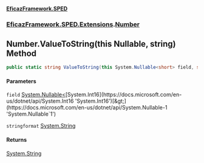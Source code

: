 #### [EficazFramework.SPED](EficazFrameworkSPED.md 'EficazFramework SPED')
### [EficazFramework.SPED.Extensions](EficazFramework.SPED.Extensions.md 'EficazFramework.SPED.Extensions').[Number](EficazFramework.SPED.Extensions/Number.md 'EficazFramework.SPED.Extensions.Number')

## Number.ValueToString(this Nullable<short>, string) Method

```csharp
public static string ValueToString(this System.Nullable<short> field, string stringformat);
```
#### Parameters

<a name='EficazFramework.SPED.Extensions.Number.ValueToString(thisSystem.Nullable_short_,string).field'></a>

`field` [System.Nullable&lt;](https://docs.microsoft.com/en-us/dotnet/api/System.Nullable-1 'System.Nullable`1')[System.Int16](https://docs.microsoft.com/en-us/dotnet/api/System.Int16 'System.Int16')[&gt;](https://docs.microsoft.com/en-us/dotnet/api/System.Nullable-1 'System.Nullable`1')

<a name='EficazFramework.SPED.Extensions.Number.ValueToString(thisSystem.Nullable_short_,string).stringformat'></a>

`stringformat` [System.String](https://docs.microsoft.com/en-us/dotnet/api/System.String 'System.String')

#### Returns
[System.String](https://docs.microsoft.com/en-us/dotnet/api/System.String 'System.String')